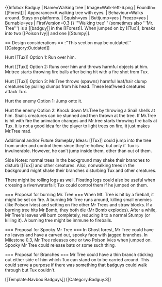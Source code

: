 {{Infobox Badguy
| Name=Walking tree
| Image=Walk-left-6.png
| FoundIn=[[Forest]]
| Appearance=A walking tree with eyes.
| Behaviour=Walks around. Stays on platforms.
| Squish=yes
| Buttjump=yes
| Freeze=yes
| Burnable=yes
| FirstVersion=0.3
}}
'''Walking tree''' (sometimes also '''Mr. Tree''') is a [[badguy]] in the [[Forest]]. When jumped on by [[Tux]], breaks into two [[Poison Ivy]] and one [[Stumpy]].

== Design considerations ==
:''This section may be outdated.''
[[Category:Outdated]]
 
Hurt [[Tux]] Option 1: Run over him.

Hurt [[Tux]] Option 2: Runs over him and throws harmful objects at him. Mr.tree starts throwing fire balls after being hit with a fire shot from Tux.

Hurt [[Tux]] Option 3: Mr.Tree throws (spawns) harmful leaf/hair clump creatures by pulling clumps from his head. These leaf/weed creatures attack Tux.

Hurt the enemy Option 1: Jump onto it.

Hurt the enemy Option 2: Knock down Mr.Tree by throwing a Snail shells at him. Snails creatures can be stunned and then thrown at the tree. If Mr.Tree is hit with fire the animation changes and Mr.tree starts throwing fire balls at Tux. It is not a good idea for the player to light trees on fire, it just makes Mr.Tree mad.

Additional and/or Future Gameplay Ideas: [[Tux]] could jump into the tree from under and control them since they're hollow, but only if Tux is invulnerable. However, he can't jump inside them, other than out of them.

Side Notes: normal trees in the background may shake their branches to disturb [[Tux]] and other creatures.
Also, nonwalking trees in the background might shake their branches disturbing Tux and other creatures.

There might be rolling logs as well. Floating logs could also be useful when crossing a river/waterfall; Tux could control them if he jumped on them.

=== Proposal for burning Mr. Tree ===
When Mt. Tree is hit by a fireball, it might be set on fire. A burning Mr Tree runs around, killing small enemies (like Poison Ivies) and setting on fire other Mr Trees and straw blocks. If a burning tree hits Mr Bomb, they both die (Mr Bomb explodes). After a while, Mr Tree's leaves will burn completely, reducing it to a normal Stumpy (or killing it).
A burning tree might be immune to fireballs.

=== Proposal for Spooky Mr Tree ===
In Ghost forest, Mr Tree could have no leaves and have a carved out, spooky face with jagged branches. In Milestone 0.3, Mr Tree releases one or two Poison Ivies when jumped on. Spooky Mr Tree could release bats or some such thing.

=== Proposal for Branches ===
Mr Tree could have a thin branch sticking out either side of him which Tux can stand on to be carried around. This could serve a purpose if there was something that badguys could walk through but Tux couldn't.

[[Template:Navbox Badguys]]
[[Category:Badguy.3]]
